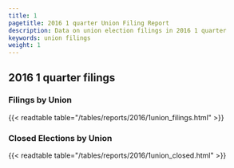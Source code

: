 ```yaml
---
title: 1
pagetitle: 2016 1 quarter Union Filing Report
description: Data on union election filings in 2016 1 quarter 
keywords: union filings
weight: 1
---
```


## 2016 1 quarter filings

### Filings by Union
{{< readtable table="/tables/reports/2016/1union_filings.html" >}}

### Closed Elections by Union
{{< readtable table="/tables/reports/2016/1union_closed.html" >}}
